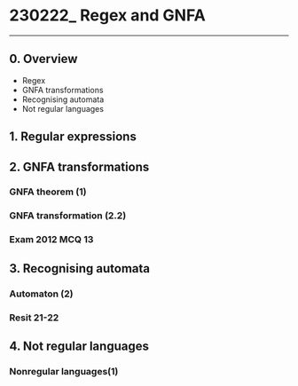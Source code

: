# 230222_ Regex and GNFA

---

## 0. Overview
- Regex
- GNFA transformations
- Recognising automata
- Not regular languages

## 1. Regular expressions
## 2. GNFA transformations
### GNFA theorem (1)
### GNFA transformation (2.2)
### Exam 2012 MCQ 13
## 3. Recognising automata
### Automaton (2)
### Resit 21-22
## 4. Not regular languages
### Nonregular languages(1)